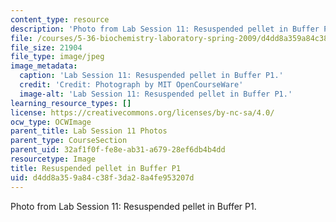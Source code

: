 ```yaml
---
content_type: resource
description: 'Photo from Lab Session 11: Resuspended pellet in Buffer P1.'
file: /courses/5-36-biochemistry-laboratory-spring-2009/d4dd8a359a84c38f3da28a4fe953207d_Lab11_2.jpg
file_size: 21904
file_type: image/jpeg
image_metadata:
  caption: 'Lab Session 11: Resuspended pellet in Buffer P1.'
  credit: 'Credit: Photograph by MIT OpenCourseWare'
  image-alt: 'Lab Session 11: Resuspended pellet in Buffer P1.'
learning_resource_types: []
license: https://creativecommons.org/licenses/by-nc-sa/4.0/
ocw_type: OCWImage
parent_title: Lab Session 11 Photos
parent_type: CourseSection
parent_uid: 32af1f0f-fe8e-ab31-a679-28ef6db4b4dd
resourcetype: Image
title: Resuspended pellet in Buffer P1
uid: d4dd8a35-9a84-c38f-3da2-8a4fe953207d
---
```

Photo from Lab Session 11: Resuspended pellet in Buffer P1.
